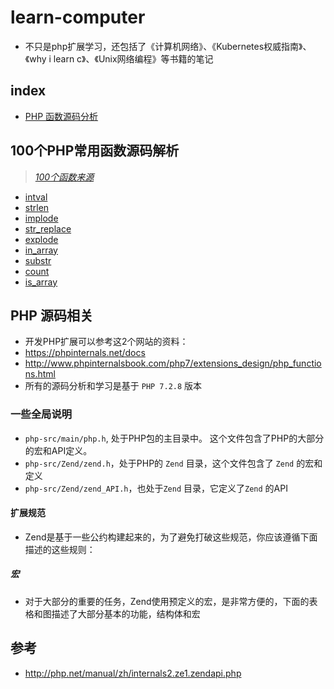 # learn-computer
* 不只是php扩展学习，还包括了《计算机网络》、《Kubernetes权威指南》、《why i learn c》、《Unix网络编程》等书籍的笔记

## index
* [ PHP 函数源码分析](./src)

## 100个PHP常用函数源码解析
> [*100个函数来源*](https://learnku.com/php/t/25799)

* [intval](./src/function/string/intval.md)
* [strlen](./src/function/string/strlen.md)
* [implode](./src/function/string/implode.md)
* [str_replace](./src/function/str_replace.md)
* [explode](./src/function/string/explode.md)
* [in_array](./src/function/array/in_array.md)
* [substr](./src/function/string/substr.md)
* [count](./src/function/array/count.md)
* [is_array](./src/function/array/is_array.md)

## PHP 源码相关
* 开发PHP扩展可以参考这2个网站的资料：
* https://phpinternals.net/docs
* http://www.phpinternalsbook.com/php7/extensions_design/php_functions.html 
* 所有的源码分析和学习是基于 `PHP 7.2.8` 版本

### 一些全局说明
* `php-src/main/php.h`, 处于PHP包的主目录中。 这个文件包含了PHP的大部分的宏和API定义。
* `php-src/Zend/zend.h`，处于PHP的 `Zend` 目录，这个文件包含了 `Zend` 的宏和定义
* `php-src/Zend/zend_API.h`，也处于`Zend` 目录，它定义了`Zend` 的API

#### 扩展规范
* Zend是基于一些公约构建起来的，为了避免打破这些规范，你应该遵循下面描述的这些规则：

##### 宏
* 对于大部分的重要的任务，Zend使用预定义的宏，是非常方便的，下面的表格和图描述了大部分基本的功能，结构体和宏

## 参考
* http://php.net/manual/zh/internals2.ze1.zendapi.php
